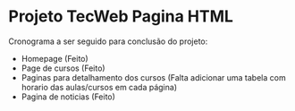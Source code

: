 # Projeto TecWeb Pagina HTML

Cronograma a ser seguido para conclusão do projeto:

- Homepage (Feito)
- Page de cursos (Feito)
- Paginas para detalhamento dos cursos (Falta adicionar uma tabela com horario das aulas/cursos em cada página)
- Pagina de noticias (Feito)

